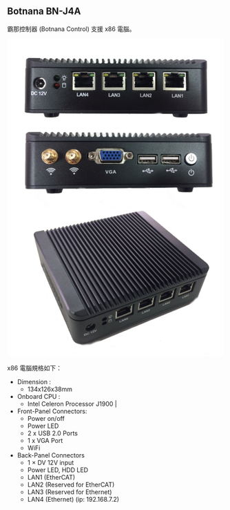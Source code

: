 ## Botnana BN-J4A

霸那控制器 (Botnana Control) 支援 x86 電腦。


![](Q190.png)

x86 電腦規格如下：


* Dimension   : 
    * 134x126x38mm  
* Onboard CPU :
    * Intel Celeron Processor J1900 |
* Front-Panel Connectors:
   * Power on/off
   * Power LED
   * 2 x USB 2.0 Ports 
   * 1 x VGA Port
   * WiFi  
* Back-Panel Connectors
   * 1 × DV 12V input
   * Power LED, HDD LED
   * LAN1 (EtherCAT)
   * LAN2 (Reserved for EtherCAT)
   * LAN3 (Reserved for Ethernet)
   * LAN4 (Ethernet) (ip: 192.168.7.2)
  